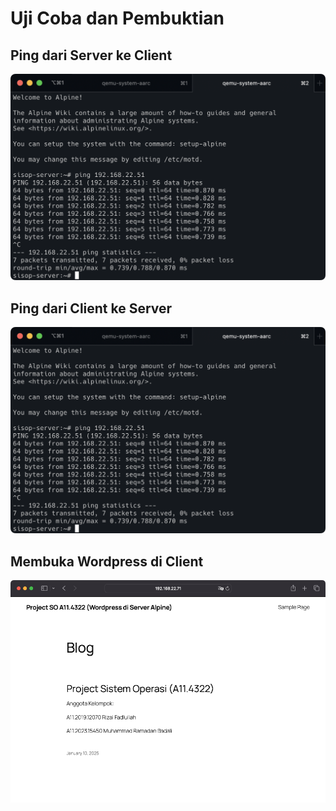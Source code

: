 # Uji Coba dan Pembuktian

## Ping dari Server ke Client

![Ping dari Server ke Client](../assets/images/capture%2086.png)

## Ping dari Client ke Server

![Ping dari Server ke Client](../assets/images/capture%2086.png)

## Membuka Wordpress di Client

![Wordpress](../assets/images/capture%2087.png)
